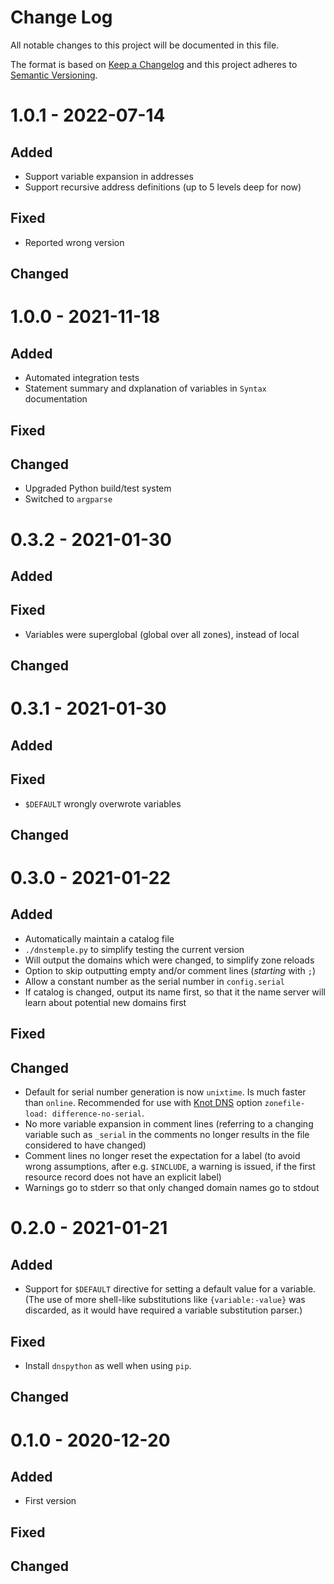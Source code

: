 # Change Log

All notable changes to this project will be documented in this file.

The format is based on [Keep a Changelog](https://keepachangelog.com/) and this
project adheres to [Semantic Versioning](https://semver.org/).

# 1.0.1 - 2022-07-14

## Added

- Support variable expansion in addresses
- Support recursive address definitions (up to 5 levels deep for now)

## Fixed

- Reported wrong version

## Changed

# 1.0.0 - 2021-11-18

## Added

- Automated integration tests
- Statement summary and dxplanation of variables in `Syntax` documentation

## Fixed

## Changed

- Upgraded Python build/test system
- Switched to `argparse`

# 0.3.2 - 2021-01-30

## Added

## Fixed

- Variables were superglobal (global over all zones), instead of local

## Changed

# 0.3.1 - 2021-01-30

## Added

## Fixed

- `$DEFAULT` wrongly overwrote variables

## Changed

# 0.3.0 - 2021-01-22

## Added

- Automatically maintain a catalog file
- `./dnstemple.py` to simplify testing the current version
- Will output the domains which were changed, to simplify zone reloads
- Option to skip outputting empty and/or comment lines (_starting_ with `;`)
- Allow a constant number as the serial number in `config.serial`
- If catalog is changed, output its name first, so that it the name server will
  learn about potential new domains first

## Fixed

## Changed

- Default for serial number generation is now `unixtime`. Is much faster than
  `online`. Recommended for use with [Knot DNS](https://knot-dns.cz) option
  `zonefile-load: difference-no-serial`.
- No more variable expansion in comment lines (referring to a changing variable
  such as `_serial` in the comments no longer results in the file considered to
  have changed)
- Comment lines no longer reset the expectation for a label (to avoid wrong
  assumptions, after e.g. `$INCLUDE`, a warning is issued, if the first resource
  record does not have an explicit label)
- Warnings go to stderr so that only changed domain names go to stdout

# 0.2.0 - 2021-01-21

## Added

- Support for `$DEFAULT` directive for setting a default value for a variable.
  (The use of more shell-like substitutions like `{variable:-value}` was
  discarded, as it would have required a variable substitution parser.)

## Fixed

- Install `dnspython` as well when using `pip`.

## Changed

# 0.1.0 - 2020-12-20

## Added

- First version

## Fixed

## Changed
